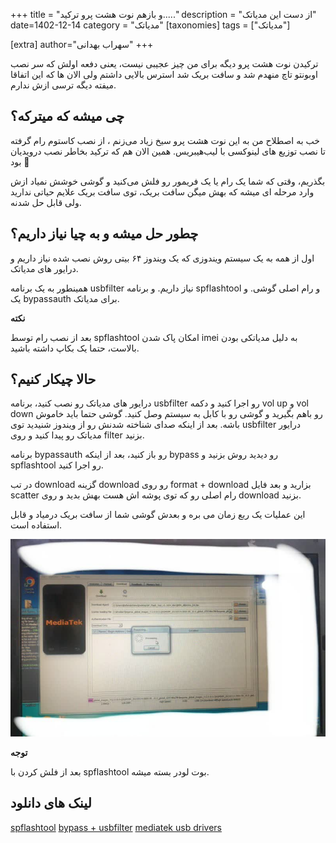 +++
title = "و بازهم نوت هشت پرو ترکید....."
description = "از دست این مدیاتک"
date=1402-12-14
category = "مدیاتک"
[taxonomies]
tags = ["مدیاتک"]

[extra]
author="سهراب بهدانی"
+++

 ترکیدن نوت هشت پرو دیگه برای من چیز عجیبی نیست، یعنی دفعه اولش که سر نصب اوبونتو تاچ منهدم شد و سافت بریک شد استرس بالایی داشتم ولی الان ها که این اتفاقا میفته دیگه ترسی ازش ندارم.


 ## چی میشه که میترکه؟

 خب به اصطلاح من به این نوت هشت پرو سیخ زیاد می‌زنم ، از نصب کاستوم رام گرفته تا نصب توزیع های لینوکسی با لیب‌هیبریس. همین الان هم که ترکید بخاطر نصب درویدیان بود 🥲

 <!-- more -->


 بگذریم، وقتی که شما یک رام یا یک فریمور رو فلش می‌کنید و گوشی خوشش نمیاد ازش وارد مرحله ای میشه که بهش میگن سافت بریک، توی سافت بریک علایم حیاتی ندارید ولی قابل حل شدنه.


 ## چطور حل میشه و به چیا نیاز داریم؟

 اول از همه به یک سیستم ویندوزی که یک ویندوز ۶۴ بیتی روش نصب شده نیاز داریم و درایور های مدیاتک.

 همینطور به یک برنامه usbfilter نیاز داریم.
 و برنامه spflashtool و رام اصلی گوشی.
و یک bypassauth برای مدیاتک.

 **نکته**

 بعد از نصب رام توسط spflashtool امکان پاک شدن imei به دلیل مدیاتکی بودن بالاست، حتما یک بکاپ داشته باشید.

## حالا چیکار کنیم؟

درایور های مدیاتک رو نصب کنید، برنامه usbfilter رو اجرا کنید و دکمه vol up و vol down رو باهم بگیرید و گوشی رو با کابل به سیستم وصل کنید. گوشی حتما باید خاموش باشه.
بعد از اینکه صدای شناخته شدنش رو از ویندوز شنیدید توی usbfilter درایور مدیاتک رو پیدا کنید و روی filter بزنید.

برنامه bypassauth رو باز کنید، بعد از اینکه bypass رو دیدید روش بزنید و spflashtool رو اجرا کنید.

در تب download گزینه download رو روی format + download بزارید و بعد فایل scatter رام اصلی رو که توی پوشه اش هست بهش بدید و روی download بزنید.

این عملیات یک ربع زمان می بره و بعدش گوشی شما از سافت بریک درمیاد و قابل استفاده است.

![عکس](./images/mtkbrick/brick.jpg)


**توجه**

بعد از فلش کردن با spflashtool بوت لودر بسته میشه.



## لینک های دانلود

[spflashtool](https://spflashtools.com)
[bypass + usbfilter](https://www.mobilerdx.com/2021/02/mediatek-bypass-tool-by-mct-team.html)
[mediatek usb drivers](https://androidmtk.com/download-mtk-usb-all-drivers)
